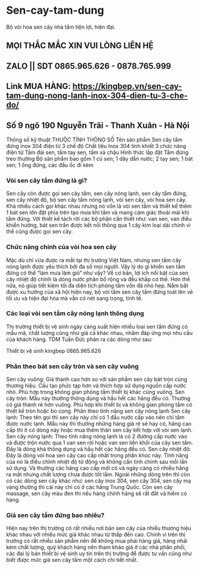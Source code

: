 # Sen-cay-tam-dung
Bộ vòi hoa sen cây nhà tắm tiện lợi, hiện đại.

## MỌI THẮC MẮC XIN VUI LÒNG LIÊN HỆ
## ZALO || SDT 0865.965.626  - 0878.765.999
## Link MUA HÀNG: https://kingbep.vn/sen-cay-tam-dung-nong-lanh-inox-304-dien-tu-3-che-do/
## Số 9 ngõ 190 Nguyễn Trãi - Thanh Xuân - Hà Nội

Thông số kỹ thuật
THUỘC TÍNH	THÔNG SỐ
 Tên sản phẩm	 Sen cây tắm đứng inox 304 điện tử 3 chế độ
 Chất liệu	 Inox 304 tinh khiết
 3 chức năng điện tử	 Tắm đài sen, tắm tay sen, tắm xả chậu
 Hình thức lắp đặt	 Tắm đứng treo thường
 Bộ sản phẩm bao gồm	 1 củ sen; 1 dây dẫn nước; 2 tay sen; 1 bát sen; 1 ống đứng, các đầu ốc đi kèm

### Vòi sen cây tắm đứng là gì?
Sen cây còn được gọi sen cây tắm, sen cây nóng lạnh, sen cây tắm đứng, sen cây nhiệt độ, bộ sen cây tắm nóng lạnh, vòi sen cây, vòi hoa sen cây. Khá nhiều cách gọi khác nhau nhưng nó vốn là vòi sen tắm và thiết kế thêm 1 bát sen lớn đặt phía trên tạo mưa khi tắm và mang cảm giác thoải mái khi tắm đứng.
Với thiết kế tách rời các bộ phận cần thiết như: van sen, van điều khiển hướng, bát sen trần được kết nối thông qua 1 cây kim loại dài chính vì thế cũng được gọi sen cây.

### Chức năng chính của vòi hoa sen cây
Mặc dù chỉ vừa được ra mắt tại thị trường Việt Nam, nhưng sen tắm cây nóng lạnh được yêu thích bởi đa số mọi người. Vậy lý do gì khiến sen tắm đứng có thể “làm mưa làm gió” như vậy?
Về cơ bản, lợi ích nổi bật của sen cây nhiệt độ chính là dòng nước phân bố rộng và đều khắp cơ thể. Hơn thế nữa, nó giúp tiết kiệm tối đa diện tích phòng tắm vốn đã nhỏ hẹp.
Nắm bắt được xu hướng của xã hội hiện nay, bộ vòi tắm sen cây tắm đứng toát lên vẻ tối ưu và hiện đại hóa mà vẫn có nét sang trọng, tinh tế.

### Các loại vòi sen tắm cây nóng lạnh thông dụng
Thị trường thiết bị vệ sinh ngày càng xuất hiện nhiều loại sen tắm đứng có mẫu mã, chất lượng cũng như giá cả khác nhau, nhằm đáp ứng mọi nhu cầu của khách hàng. TDM Tuấn Đức phân ra các dòng như sau:

Thiết bị vệ sinh kingbep
0865.965.626

### Phân theo bát sen cây tròn và sen cây vuông
Sen cây vuông: Giá thành cao hơn so với sản phẩm sen cây bát tròn cùng thương hiệu. Cấu tạo phức tạp hơn và thích hợp sử dụng nguồn cấp nước nhỏ. Phù hợp trong không gian phòng tắm thiết bị khác cũng vuông.
Sen cây tròn: Mẫu này thường thông dụng và hầu hết các hãng đều có. Thường có giá thành rẻ hơn vuông. Phù hợp khi thiết bị và không gian phòng tắm có thiết kế tròn hoặc bo cong.
Phân theo tính năng sen cây nóng lạnh
Sen cây lạnh: Theo tên gọi thì sen cây này chỉ có 1 đầu nước cấp vào nên chỉ tắm được nước lạnh. Mẫu này thì thường những hàng giá rẻ sẽ hay có, hãng cao cấp thì ít có dòng này hoặc mua thêm thân sen cây kết hợp với vòi sen lạnh.
Sen cây nóng lạnh: Theo tính năng nóng lạnh là có 2 đường cấp nước vào và được trộn nước qua 1 van sen rời hoặc van sen liền khối của cây sen tắm. Đây là dòng khá thông dụng và hầu hết các hãng đều có.
Sen cây nhiệt độ: Đây là dòng vòi hoa sen cây cao cấp nhất trong phân khúc này. Tính năng của nó là điều chỉnh nhiệt độ từ động và không cần tinh chỉnh sau mỗi lần sử dụng. Và thường các hãng cao cấp mới có và ngày càng có nhiều hãng ra mắt nhưng chất lượng chưa được tốt lắm.
Ngoài những dòng trên thì còn có các dòng sen cây khác như: sen cây inox 304, sen cây 304, sen cây mạ vàng thường thì cái này chỉ có ở các hãng Trung Quốc. Còn sen cây massage, sen cây màu đen thì nếu hàng chính hãng sẽ rất đắt và hiếm có hàng.

### Giá sen cây tắm đứng bao nhiêu?
Hiện nay trên thị trường có rất nhiều nơi bán sen cây của nhiều thương hiệu khác nhau với nhiều mức giá khác nhau từ thấp đến cao. Chính vì trên thị trường có rất nhiều sản phẩm nên để không mua phải hàng giả, hàng nhái kém chất lượng, quý khách hàng nên tham khảo giá ở các nhà phân phối, các đại lý bán thiết bị vệ sinh uy tín trên thị trường để được tư vấn cũng như biết được mức giá sen cây tắm một cách chi tiết nhất.
